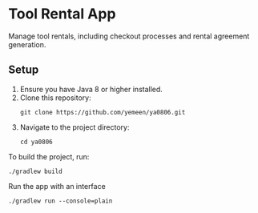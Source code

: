 # Tool Rental App

Manage tool rentals, including checkout processes and rental agreement generation.

## Setup

1. Ensure you have Java 8 or higher installed.
2. Clone this repository:
   ```
   git clone https://github.com/yemeen/ya0806.git
   ```
3. Navigate to the project directory:
   ```
   cd ya0806
   ```

To build the project, run:

```
./gradlew build
```

Run the app with an interface

```
./gradlew run --console=plain
```